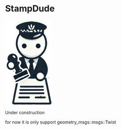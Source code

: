 # StampDude

<img src=img_readme/stamp_dude_logo.png width=150px/>

Under construction

for now it is only support geometry_msgs::msgs::Twist